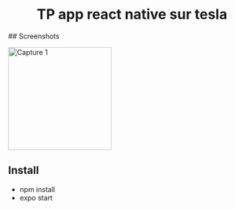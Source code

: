 <h1 align="center">
TP app react native sur tesla 
</h1>
## Screenshots

<img
		width="210"
		alt="Capture 1"
		src="https://zupimages.net/up/21/51/0lqp.png">

## Install

- npm install
- expo start
